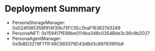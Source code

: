   # Deployment Summary

  - PersonaStorageManager: 0xD24f085358f914f30b75FC5Ec2baF163627d3249
  - PersonaINFT: 0x159417fE68be0114ba348c0354Bde3c36c9b2D27
  - PersonaAgentManager: 0x0bBD3279F711F49C992079D43dBd3c897939f0b8